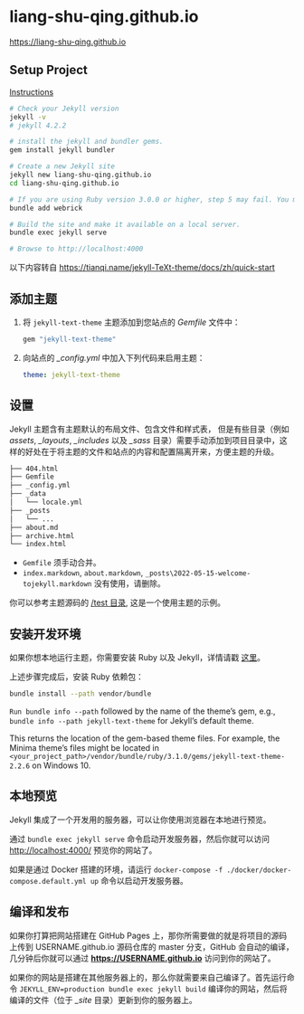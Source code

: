 # liang-shu-qing.github.io

<https://liang-shu-qing.github.io>

## Setup Project

[Instructions](https://jekyllrb.com/docs/#instructions)

```bash
# Check your Jekyll version
jekyll -v
# jekyll 4.2.2

# install the jekyll and bundler gems.
gem install jekyll bundler

# Create a new Jekyll site
jekyll new liang-shu-qing.github.io
cd liang-shu-qing.github.io

# If you are using Ruby version 3.0.0 or higher, step 5 may fail. You may fix it by adding webrick to your dependencies:
bundle add webrick

# Build the site and make it available on a local server.
bundle exec jekyll serve

# Browse to http://localhost:4000
```

以下内容转自 <https://tianqi.name/jekyll-TeXt-theme/docs/zh/quick-start>

## 添加主题

1. 将 `jekyll-text-theme` 主题添加到您站点的 *Gemfile* 文件中：

   ```ruby
   gem "jekyll-text-theme"
   ```

2. 向站点的 *_config.yml* 中加入下列代码来启用主题：

   ```yaml
   theme: jekyll-text-theme
   ```

## 设置

Jekyll 主题含有主题默认的布局文件、包含文件和样式表， 但是有些目录（例如*assets*, *_layouts*, *_includes* 以及 *_sass* 目录）需要手动添加到项目目录中，这样的好处在于将主题的文件和站点的内容和配置隔离开来，方便主题的升级。

```bash
├── 404.html
├── Gemfile
├── _config.yml
├── _data
│   └── locale.yml
├── _posts
│   └── ...
├── about.md
├── archive.html
└── index.html
```

- `Gemfile` 须手动合并。
- `index.markdown`, `about.markdown`, `_posts\2022-05-15-welcome-tojekyll.markdown` 没有使用，请删除。


你可以参考主题源码的 [/test 目录](https://github.com/kitian616/jekyll-TeXt-theme/tree/master/test), 这是一个使用主题的示例。

## 安装开发环境

如果你想本地运行主题，你需要安装 Ruby 以及 Jekyll，详情请戳 [这里](https://jekyllrb.com/docs/installation/)。

上述步骤完成后，安装 Ruby 依赖包：

```bash
bundle install --path vendor/bundle
```

`Run bundle info --path` followed by the name of the theme’s gem, e.g., `bundle info --path jekyll-text-theme` for Jekyll’s default theme.

This returns the location of the gem-based theme files. For example, the Minima theme’s files might be located in `<your_project_path>/vendor/bundle/ruby/3.1.0/gems/jekyll-text-theme-2.2.6` on Windows 10.


## 本地预览

Jekyll 集成了一个开发用的服务器，可以让你使用浏览器在本地进行预览。

通过 `bundle exec jekyll serve` 命令启动开发服务器，然后你就可以访问 [http://localhost:4000/](http://localhost:4000/) 预览你的网站了。

如果是通过 Docker 搭建的环境，请运行 `docker-compose -f ./docker/docker-compose.default.yml up` 命令以启动开发服务器。

## 编译和发布

如果你打算把网站搭建在 GitHub Pages 上，那你所需要做的就是将项目的源码上传到 USERNAME.github.io 源码仓库的 master 分支，GitHub 会自动的编译，几分钟后你就可以通过 **https://USERNAME.github.io** 访问到你的网站了。

如果你的网站是搭建在其他服务器上的，那么你就需要来自己编译了。首先运行命令 `JEKYLL_ENV=production bundle exec jekyll build` 编译你的网站，然后将编译的文件（位于 *_site* 目录）更新到你的服务器上。
